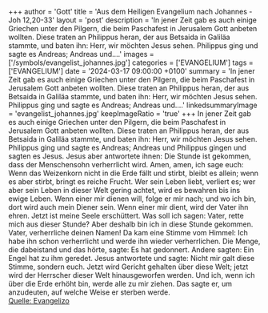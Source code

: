 +++
author = 'Gott'
title = 'Aus dem Heiligen Evangelium nach Johannes - Joh 12,20-33'
layout = 'post'
description = 'In jener Zeit gab es auch einige Griechen unter den Pilgern, die beim Paschafest in Jerusalem Gott anbeten wollten. Diese traten an Philippus heran, der aus Betsaida in Galiläa stammte, und baten ihn: Herr, wir möchten Jesus sehen. Philippus ging und sagte es Andreas; Andreas und....'
images = ['/symbols/evangelist_johannes.jpg']
categories = ['EVANGELIUM']
tags = ['EVANGELIUM']
date = '2024-03-17 09:00:00 +0100'
summary = 'In jener Zeit gab es auch einige Griechen unter den Pilgern, die beim Paschafest in Jerusalem Gott anbeten wollten. Diese traten an Philippus heran, der aus Betsaida in Galiläa stammte, und baten ihn: Herr, wir möchten Jesus sehen. Philippus ging und sagte es Andreas; Andreas und....'
linkedsummaryImage = 'evangelist_johannes.jpg'
keepImageRatio = 'true'
+++
In jener Zeit gab es auch einige Griechen unter den Pilgern, die beim Paschafest in Jerusalem Gott anbeten wollten.
Diese traten an Philippus heran, der aus Betsaida in Galiläa stammte, und baten ihn: Herr, wir möchten Jesus sehen.
Philippus ging und sagte es Andreas; Andreas und Philippus gingen und sagten es Jesus.<!--more-->
Jesus aber antwortete ihnen: Die Stunde ist gekommen, dass der Menschensohn verherrlicht wird.
Amen, amen, ich sage euch: Wenn das Weizenkorn nicht in die Erde fällt und stirbt, bleibt es allein; wenn es aber stirbt, bringt es reiche Frucht.
Wer sein Leben liebt, verliert es; wer aber sein Leben in dieser Welt gering achtet, wird es bewahren bis ins ewige Leben.
Wenn einer mir dienen will, folge er mir nach; und wo ich bin, dort wird auch mein Diener sein. Wenn einer mir dient, wird der Vater ihn ehren.
Jetzt ist meine Seele erschüttert. Was soll ich sagen: Vater, rette mich aus dieser Stunde? Aber deshalb bin ich in diese Stunde gekommen.
Vater, verherrliche deinen Namen! Da kam eine Stimme vom Himmel: Ich habe ihn schon verherrlicht und werde ihn wieder verherrlichen.
Die Menge, die dabeistand und das hörte, sagte: Es hat gedonnert. Andere sagten: Ein Engel hat zu ihm geredet.
Jesus antwortete und sagte: Nicht mir galt diese Stimme, sondern euch.
Jetzt wird Gericht gehalten über diese Welt; jetzt wird der Herrscher dieser Welt hinausgeworfen werden.
Und ich, wenn ich über die Erde erhöht bin, werde alle zu mir ziehen.
Das sagte er, um anzudeuten, auf welche Weise er sterben werde.<br> [Quelle: Evangelizo](https://evangeliumtagfuertag.org/DE/gospel)